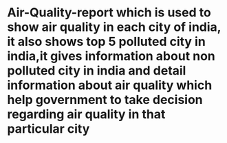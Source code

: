 # Air-Quality-report which is used to show air quality in each city of india, it also shows top 5 polluted city in india,it gives information about non polluted city in india and detail information about air quality which help government to take decision regarding air quality in that particular city
